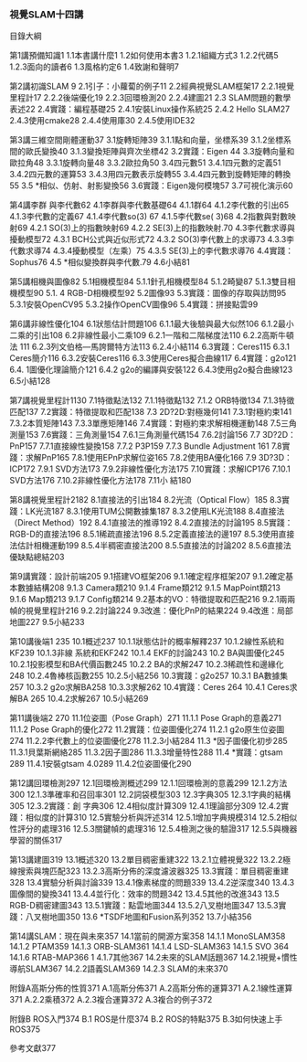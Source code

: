 ### 視覺SLAM十四講

目錄大綱

第1講預備知識1 
1.1本書講什麼1 
1.2如何使用本書3 
1.2.1組織方式3 
1.2.2代碼5 
1.2.3面向的讀者6 
1.3風格約定6 
1.4致謝和聲明7 

第2講初識SLAM 9 
2.1引子：小蘿蔔的例子11 
2.2經典視覺SLAM框架17 
2.2.1視覺里程計17 
2.2.2後端優化19 
2.2.3回環檢測20 
2.2.4建圖21 
2.3 SLAM問題的數學表述22 
2.4實踐：編程基礎25 
2.4.1安裝Linux操作系統25 
2.4.2 Hello SLAM27 
2.4.3使用cmake28 
2.4.4使用庫30 
2.4.5使用IDE32 

第3講三維空間剛體運動37 
3.1旋轉矩陣39 
3.1.1點和向量，坐標系39 
3.1.2坐標系間的歐氏變換40 
3.1.3變換矩陣與齊次坐標42 
3.2實踐：Eigen 44 
3.3旋轉向量和歐拉角48 
3.3.1旋轉向量48 
3.3.2歐拉角50 
3.4四元數51 
3.4.1四元數的定義51 
3.4.2四元數的運算53 
3.4.3用四元數表示旋轉55 
3.4.4四元數到旋轉矩陣的轉換55 
3.5 *相似、仿射、射影變換56 
3.6實踐：Eigen幾何模塊57 
3.7可視化演示60 

第4講李群 與李代數62 
4.1李群與李代數基礎64 
4.1.1群64 
4.1.2李代數的引出65 
4.1.3李代數的定義67 
4.1.4李代數so(3) 67 
4.1.5李代數se( 3)68 
4.2指數與對數映射69 
4.2.1 SO(3)上的指數映射69 
4.2.2 SE(3)上的指數映射.70 
4.3李代數求導與擾動模型72 
4.3.1 BCH公式與近似形式72 
4.3.2 SO(3)李代數上的求導73 
4.3.3李代數求導74 
4.3.4擾動模型（左乘）75 
4.3.5 SE(3)上的李代數求導76 
4.4實踐：Sophus76 
4.5 *相似變換群與李代數.79 
4.6小結81 


第5講相機與圖像82 
5.1相機模型84 
5.1.1針孔相機模型84 
5.1.2畸變87 
5.1.3雙目相機模型90 
5.1. 4 RGB-D相機模型92 
5.2圖像93 
5.3實踐：圖像的存取與訪問95 
5.3.1安裝OpenCV95 
5.3.2操作OpenCV圖像96 
5.4實踐：拼接點雲99 

第6講非線性優化104 
6.1狀態估計問題106 
6.1.1最大後驗與最大似然106 
6.1.2最小二乘的引出108 
6.2非線性最小二乘109 
6.2.1一階和二階梯度法110 
6.2.2高斯牛頓法 111 
6.2.3列文伯格—馬誇爾特方法113 
6.2.4小結114 
6.3實踐：Ceres115 
6.3.1 Ceres簡介116 
6.3.2安裝Ceres116 
6.3.3使用Ceres擬合曲線117 
6.4實踐：g2o121 
6.4. 1圖優化理論簡介121 
6.4.2 g2o的編譯與安裝122 
6.4.3使用g2o擬合曲線123 
6.5小結128 

第7講視覺里程計1130 
7.1特徵點法132 
7.1.1特徵點132 
7.1.2 ORB特徵134 
7.1.3特徵匹配137 
7.2實踐：特徵提取和匹配138 
7.3 2D?2D:對極幾何141 
7.3.1對極約束141 
7.3.2本質矩陣143 
7.3.3單應矩陣146 
7.4實踐：對極約束求解相機運動148 
7.5三角測量153 
7.6實踐：三角測量154 
7.6.1三角測量代碼154 
7.6.2討論156 
7.7 3D?2D：PnP157 
7.7.1直接線性變換158 
7.7.2 P3P159 
7.7.3 Bundle Adjustment 161 
7.8實踐：求解PnP165 
7.8.1使用EPnP求解位姿165 
7.8.2使用BA優化166 
7.9 3D?3D：ICP172 
7.9.1 SVD方法173 
7.9.2非線性優化方法175 
7.10實踐：求解ICP176 
7.10.1 SVD方法176 
7.10.2非線性優化方法178 
7.11小 結180 

第8講視覺里程計2182 
8.1直接法的引出184 
8.2光流（Optical Flow）185 
8.3實踐：LK光流187 
8.3.1使用TUM公開數據集187 
8.3.2使用LK光流188 
8.4直接法（Direct Method）192 
8.4.1直接法的推導192 
8.4.2直接法的討論195 
8.5實踐：RGB-D的直接法196 
8.5.1稀疏直接法196 
8.5.2定義直接法的邊197 
8.5.3使用直接法估計相機運動199 
8.5.4半稠密直接法200 
8.5.5直接法的討論202 
8.5.6直接法優缺點總結203 

第9講實踐：設計前端205 
9.1搭建VO框架206 
9.1.1確定程序框架207 
9.1.2確定基本數據結構208 
9.1.3 Camera類210 
9.1.4 Frame類212 
9.1.5 MapPoint類213 
9.1.6 Map類213 
9.1.7 Config類214 
9.2基本的VO：特徵提取和匹配216 
9.2.1兩兩幀的視覺里程計216 
9.2.2討論224 
9.3改進：優化PnP的結果224 
9.4改進：局部地圖227 
9.5小結233 

第10講後端1 235 
10.1概述237 
10.1.1狀態估計的概率解釋237 
10.1.2線性系統和KF239 
10.1.3非線 系統和EKF242 
10.1.4 EKF的討論243 
10.2 BA與圖優化245 
10.2.1投影模型和BA代價函數245 
10.2.2 BA的求解247 
10.2.3稀疏性和邊緣化248 
10.2.4魯棒核函數255 
10.2.5小結256 
10.3實踐：g2o257 
10.3.1 BA數據集257 
10.3.2 g2o求解BA258 
10.3.3求解262 
10.4實踐：Ceres 264 
10.4.1 Ceres求解BA 265 
10.4.2求解267 
10.5小結269 

第11講後端2 270 
11.1位姿圖（Pose Graph）271 
11.1.1 Pose Graph的意義271 
11.1.2 Pose Graph的優化272 
11.2實踐：位姿圖優化274 
11.2.1 g2o原生位姿圖274 
11.2.2李代數上的位姿圖優化278 
11.2.3小結284 
11.3 *因子圖優化初步285 
11.3.1貝葉斯網絡285 
11.3.2因子圖286 
11.3.3增量特性288 
11.4 *實踐：gtsam 289 
11.4.1安裝gtsam 4.0289 
11.4.2位姿圖優化290 

第12講回環檢測297 
12.1回環檢測概述299 
12.1.1回環檢測的意義299 
12.1.2方法300 
12.1.3準確率和召回率301 
12.2詞袋模型303 
12.3字典305 
12.3.1字典的結構305 
12.3.2實踐：創 字典306 
12.4相似度計算309 
12.4.1理論部分309 
12.4.2實踐：相似度的計算310 
12.5實驗分析與評述314 
12.5.1增加字典規模314 
12.5.2相似性評分的處理316 
12.5.3關鍵幀的處理316 
12.5.4檢測之後的驗證317 
12.5.5與機器學習的關係317 

第13講建圖319 
13.1概述320 
13.2單目稠密重建322 
13.2.1立體視覺322 
13.2.2極線搜索與塊匹配323 
13.2.3高斯分佈的深度濾波器325 
13.3實踐：單目稠密重建328 
13.4實驗分析與討論339 
13.4.1像素梯度的問題339 
13.4.2逆深度340 
13.4.3圖像間的變換341 
13.4.4並行化：效率的問題342 
13.4.5其他的改進343 
13.5 RGB-D稠密建圖343 
13.5.1實踐：點雲地圖344 
13.5.2八叉樹地圖347 
13.5.3實踐：八叉樹地圖350 
13.6 *TSDF地圖和Fusion系列352 
13.7小結356 

第14講SLAM：現在與未來357 
14.1當前的開源方案358 
14.1.1 MonoSLAM358 
14.1.2 PTAM359 
14.1.3 ORB-SLAM361 
14.1.4 LSD-SLAM363 
14.1.5 SVO 364 
14.1.6 RTAB-MAP366 
1 4.1.7其他367 
14.2未來的SLAM話題367 
14.2.1視覺+慣性導航SLAM367 
14.2.2語義SLAM369 
14.2.3 SLAM的未來370 

附錄A高斯分佈的性質371 
A.1高斯分佈371 
A.2高斯分佈的運算371 
A.2.1線性運算371 
A.2.2乘積372 
A.2.3複合運算372 
A.3複合的例子372 

附錄B ROS入門374 
B.1 ROS是什麼374 
B.2 ROS的特點375 
B.3如何快速上手ROS375 

參考文獻377
